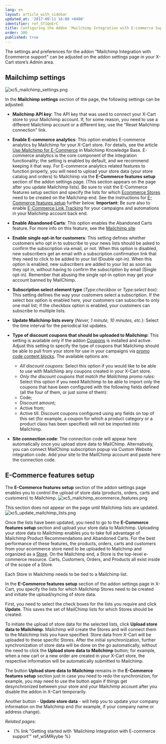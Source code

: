 ```yaml
---
lang: en
layout: article_with_sidebar
updated_at: '2017-09-11 16:00 +0400'
identifier: ref_ST1QnErC
title: Configuring the Addon 'Mailchimp Integration with E-commerce Support'
order: 300
published: true
---
```

The settings and preferences for the addon "Mailchimp Integration with Ecommerce support" can be adjusted on the addon settings page in your X-Cart store’s Admin area.

## Mailchimp settings
![xc5_mailchimp_settings.png]({{site.baseurl}}/attachments/ref_ST1QnErC/xc5_mailchimp_settings.png)

In the **Mailchimp settings** section of the page, the following settings can be adjusted:
   
   * **Mailchimp API key**: The API key that was used to connect your X-Cart store to your Mailchimp account. If, for some reason, you need to use a different Mailchimp account or a different key, use the "Reset Mailchimp connection" link.
   
   * **Enable E-commerce analytics**: This option enables E-commerce analytics by Mailchimp for your X-Cart store. For details, see the article [Use Mailchimp for E-Commerce](http://kb.mailchimp.com/integrations/e-commerce/use-mailchimp-for-e-commerce "Use Mailchimp for E-Commerce") in Mailchimp Knowledge Base. E-commerce analytics is the core component of the integration functionality; the setting is enabled by default, and we recommend keeping it that way. For E-commerce analytics related features to function properly, you will need to upload your store data (your store catalog and orders) to Mailchimp via the **E-Commerce features setup** section of the addon settings page. (This section appears on the page after you update Mailchimp lists). Be sure to visit the E-Commerce features setup section and specify the lists for which [Ecommerce Stores](https://developer.mailchimp.com/documentation/mailchimp/reference/ecommerce/stores/) need to be created on the Mailchimp end. See the instructions for [E-Commerce features setup](#E-Commerce_features_setup) further below. 
   **Important:** Be sure also to enable [E-Commerce Link Tracking](http://kb.mailchimp.com/integrations/e-commerce/use-mailchimp-for-e-commerce "Use MailChimp for E-Commerce") for your campaigns and automations in your Mailchimp account back end.
   
   * **Enable Abandoned Carts**:  This option enables the Abandoned Carts feature. For more info on this feature, see the [Mailchimp site](https://mailchimp.com/features/abandoned-cart/ "Abandoned Cart")
   
   * **Enable single opt-in for customers**: This setting defines whether customers who opt in to subscribe to your news lists should be asked to confirm the subscription via email, or not. When this option is disabled, new subscribers get an email with a subscription confirmation link that they need to click to be added to your list (Double opt-in). When this option is enabled, new subscribers are added to your list as soon as they opt in, without having to confirm the subscription by email (Single opt-in). Remember that abusing the single opt-in option may get your account banned by MailChimp.
   
* **Subscription select element type** (_Type:checkbox_ or _Type:select box_): This setting defines the way your customers select a subscription. If the select box option is enabled here, your customers can subscribe to only one mail list; if the checkbox option is enabled, your customers can subscribe to multiple lists.

* **Update Mailchimp lists every** (_Never, 1 minute, 10 minutes, etc._): Select the time interval for the periodical list updates.

* **Type of discount coupons that should be uploaded to Mailchimp**: This setting is available only if the addon [Coupons](https://market.x-cart.com/addons/discount-coupons.html) is installed and active. Adjust this setting to specify the type of coupons that Mailchimp should be able to pull from your store for use in your campaigns via [promo code content blocks](https://mailchimp.com/help/use-promo-code-content-blocks/). The available options are:
   * _All discount coupons:_ Select this option if you would like to be able to use with Mailchimp any coupons created in your X-Cart store.
   * _Only the discount coupons that match the Mailchimp promo rules:_ Select this option if you need Mailchimp to be able to import only the coupons that have been configured with the following fields defined (all the four of them, or just some of them): 
    - Code;
    - Discount amount;
    - Active from;
    - Active till.
    Discount coupons configured using any fields on top of this set (for example, a coupon for which a product category or a product class has been specified) will not be imported into Mailchimp.
  
* **Site connection code**: The connection code will appear here automatically once you upload store data to MailChimp. Alternatively, you can connect MailChimp subscription popup via Custom Website integration code. Add your site to the MailChimp account and paste here the connection code.  

## E-Commerce features setup

The **E-Commerce features setup** section of the addon settings page enables you to control the upload of store data (products, orders, carts and customers) to Mailchimp. 
![xc5_mailchimp_ecommerce_features.png]({{site.baseurl}}/attachments/ref_ST1QnErC/xc5_mailchimp_ecommerce_features.png)

This section does not appear on the page until Mailchimp lists are updated.
![xc5_update_mailchimp_lists.png]({{site.baseurl}}/attachments/ref_ST1QnErC/xc5_update_mailchimp_lists.png)

Once the lists have been updated, you need to go to the **E-Commerce features setup** section and upload your store data to Mailchimp. Uploading your store data to Mailchimp enables you to take full advantage of Mailchimp Product Recommendations and Abandoned Carts. For the best performance of these features, the products, orders, carts and customers from your ecommerce store need to be uploaded to Mailchimp and organized as a [Store](https://developer.mailchimp.com/documentation/mailchimp/reference/ecommerce/stores/). On the Mailchimp end, a Store is the top-level e-commerce resource. Carts, Customers, Orders, and Products all exist inside of the scope of a Store. 

Each Store in Mailchimp needs to be tied to a Mailchimp list. 

In the **E-Commerce features setup** section of the addon settings page in X-Cart, you specify the lists for which Mailchimp Stores need to be created and initiate the upload/syncing of store data. 

First, you need to select the check boxes for the lists you require and click **Update**. This saves the set of MailChimp lists for which Stores should be created. 

To initiate the upload of store data for the selected lists, click **Upload store data to Mailchimp**. Mailchimp will create the Stores and will connect them to the Mailchimp lists you have specified. Store data from X-Cart will be uploaded to these specific Stores. After the initial synchronization, further synchronization of store data will be done on the go automatically, without the need to click the **Upload store data to Mailchimp** button; for example, when a new cart or a new order are created in your X-Cart store, the respective information will be automatically submitted to Mailchimp. 

The button **Upload store data to Mailchimp** remains in the **E-Commerce features setup** section just in case you need to redo the synchronizion; for example, you may need to use the button again if things get desynchronized between your store and your Mailchimp account after you disable the addon in X-Cart temporarily. 

Another button - **Update store data** - will help you to update your company information on the Mailchimp end (for example, if your company name or address change).

_Related pages:_

*   {% link "Getting started with 'Mailchimp Integration with E-commerce support'" ref_w5MRyybe %}
